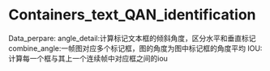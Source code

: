 # Containers_text_QAN_identification

Data_perpare:
angle_detail:计算标记文本框的倾斜角度，区分水平和垂直标记
combine_angle:一帧图对应多个标记框，图的角度为图中标记框的角度平均
IOU: 计算每一个框与其上一个连续帧中对应框之间的iou
